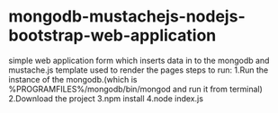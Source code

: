 # mongodb-mustachejs-nodejs-bootstrap-web-application
simple web application form which inserts data in to the mongodb and mustache.js template used to render the pages
steps to run:
1.Run the instance of the mongodb.(which is %PROGRAMFILES%/mongodb/bin/mongod and run it from terminal)
2.Download the project
3.npm install 
4.node index.js
